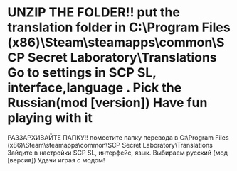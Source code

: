 UNZIP THE FOLDER!!
put the translation folder in C:\Program Files (x86)\Steam\steamapps\common\SCP Secret Laboratory\Translations
Go to settings in SCP SL, interface,language .
Pick the Russian(mod [version])
Have fun playing with it
===========================================================

РАЗЗАРХИВАЙТЕ ПАПКУ!!
поместите папку перевода в C:\Program Files (x86)\Steam\steamapps\common\SCP Secret Laboratory\Translations
Зайдите в настройки SCP SL, интерфейс, язык.
Выбираем русский (мод [версия])
Удачи играя с модом!
